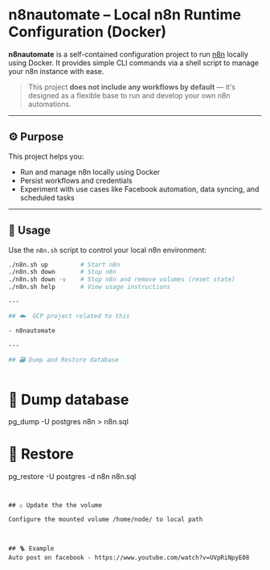 # n8nautomate – Local n8n Runtime Configuration (Docker)

**n8nautomate** is a self-contained configuration project to run [n8n](https://n8n.io/) locally using Docker. It provides simple CLI commands via a shell script to manage your n8n instance with ease.

> This project **does not include any workflows by default** — it's designed as a flexible base to run and develop your own n8n automations.

---

## ⚙️ Purpose

This project helps you:

- Run and manage n8n locally using Docker
- Persist workflows and credentials
- Experiment with use cases like Facebook automation, data syncing, and scheduled tasks

---

## 🐚 Usage

Use the `n8n.sh` script to control your local n8n environment:

```bash
./n8n.sh up         # Start n8n
./n8n.sh down       # Stop n8n
./n8n.sh down -v    # Stop n8n and remove volumes (reset state)
./n8n.sh help       # View usage instructions

---

## ☁️  GCP project related to this

- n8nautomate

---

## 🗃️ Dump and Restore database
 
```
# 💾 Dump database
pg_dump -U postgres n8n > n8n.sql

# 🔄 Restore
pg_restore -U postgres -d n8n n8n.sql

```


## ⚠️ Update the the volume

Configure the mounted volume /home/node/ to local path



## 🪜 Example
Auto post on facebook - https://www.youtube.com/watch?v=UVpRiNpyE08
